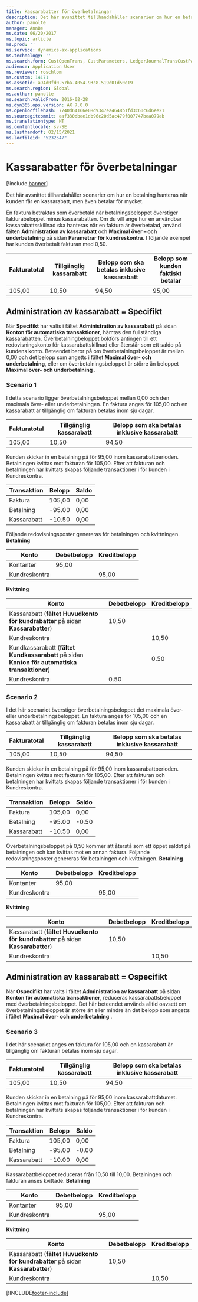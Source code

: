 ```yaml
---
title: Kassarabatter för överbetalningar
description: Det här avsnittet tillhandahåller scenarier om hur en betalning hanteras när kunden får en kassarabatt, men även betalar för mycket.
author: panolte
manager: AnnBe
ms.date: 06/20/2017
ms.topic: article
ms.prod: ''
ms.service: dynamics-ax-applications
ms.technology: ''
ms.search.form: CustOpenTrans, CustParameters, LedgerJournalTransCustPaym, LedgerJournalTransVendPaym, VendOpenTrans, VendParameters
audience: Application User
ms.reviewer: roschlom
ms.custom: 14171
ms.assetid: a94d0fd0-57ba-4054-93c8-519d01d50e19
ms.search.region: Global
ms.author: panolte
ms.search.validFrom: 2016-02-28
ms.dyn365.ops.version: AX 7.0.0
ms.openlocfilehash: 7740d64166e08d9347ea4648b1fd3c60c6d6ee21
ms.sourcegitcommit: eaf330dbee1db96c20d5ac479f007747bea079eb
ms.translationtype: HT
ms.contentlocale: sv-SE
ms.lasthandoff: 02/15/2021
ms.locfileid: "5232547"
---
```

# <a name="cash-discounts-for-overpayments"></a>Kassarabatter för överbetalningar

[!include [banner](../includes/banner.md)]

Det här avsnittet tillhandahåller scenarier om hur en betalning hanteras när kunden får en kassarabatt, men även betalar för mycket. 

En faktura betraktas som överbetald när betalningsbeloppet överstiger fakturabeloppet minus kassarabatten. Om du vill ange hur en användbar kassarabattsskillnad ska hanteras när en faktura är överbetalad, använd fälten **Administration av kassarabatt** och **Maximal över – och underbetalning** på sidan **Parametrar för kundreskontra**. I följande exempel har kunden överbetalt fakturan med 0,50.

| Fakturatotal | Tillgänglig kassarabatt | Belopp som ska betalas inklusive kassarabatt | Belopp som kunden faktiskt betalar |
|---------------|-------------------------|-----------------------------------------------------|-----------------------------------|
| 105,00        | 10,50                   | 94,50                                               | 95,00                             |

## <a name="cash-discount-administration--specific"></a>Administration av kassarabatt = Specifikt
När **Specifikt** har valts i fältet **Administration av kassarabatt** på sidan **Konton för automatiska transaktioner**, hämtas den fullständiga kassarabatten. Överbetalningbeloppet bokförs antingen till ett redovisningskonto för kassarabattskillnad eller återstår som ett saldo på kundens konto. Beteendet beror på om överbetalningsbeloppet är mellan 0,00 och det belopp som angetts i fältet **Maximal över- och underbetalning**, eller om överbetalningsbeloppet är större än beloppet **Maximal över- och underbetalning** .

### <a name="scenario-1"></a>Scenario 1

I detta scenario ligger överbetalningsbeloppet mellan 0,00 och den maximala över- eller underbetalningen. En faktura anges för 105,00 och en kassarabatt är tillgänglig om fakturan betalas inom sju dagar.

| Fakturatotal | Tillgänglig kassarabatt | Belopp som ska betalas inklusive kassarabatt |
|---------------|-------------------------|-----------------------------------------------------|
| 105,00        | 10,50                   | 94,50                                               |

Kunden skickar in en betalning på för 95,00 inom kassarabattperioden. Betalningen kvittas mot fakturan för 105,00. Efter att fakturan och betalningen har kvittats skapas följande transaktioner i för kunden i Kundreskontra.

| Transaktion   | Belopp | Saldo |
|---------------|--------|---------|
| Faktura       | 105,00 | 0,00    |
| Betalning       | -95.00 | 0,00    |
| Kassarabatt | -10.50 | 0,00    |

Följande redovisningsposter genereras för betalningen och kvittningen. **Betalning**

| Konto             | Debetbelopp | Kreditbelopp |
|---------------------|--------------|---------------|
| Kontanter                | 95,00        |               |
| Kundreskontra |              | 95,00         |

**Kvittning**

| Konto                                                                                                          | Debetbelopp | Kreditbelopp |
|------------------------------------------------------------------------------------------------------------------|--------------|---------------|
| Kassarabatt (**fältet Huvudkonto för kundrabatter** på sidan **Kassarabatter**)                 | 10,50        |               |
| Kundreskontra                                                                                              |              | 10,50         |
| Kundkassarabatt (**fältet Kundkassarabatt** på sidan **Konton för automatiska transaktioner**) |              | 0.50          |
| Kundreskontra                                                                                              | 0.50         |               |

### <a name="scenario-2"></a>Scenario 2

I det här scenariot överstiger överbetalningsbeloppet det maximala över- eller underbetalningsbeloppet. En faktura anges för 105,00 och en kassarabatt är tillgänglig om fakturan betalas inom sju dagar.

| Fakturatotal | Tillgänglig kassarabatt | Belopp som ska betalas inklusive kassarabatt |
|---------------|-------------------------|-----------------------------------------------------|
| 105,00        | 10,50                   | 94,50                                               |

Kunden skickar in en betalning på för 95,00 inom kassarabattperioden. Betalningen kvittas mot fakturan för 105,00. Efter att fakturan och betalningen har kvittats skapas följande transaktioner i för kunden i Kundreskontra.

| Transaktion   | Belopp | Saldo |
|---------------|--------|---------|
| Faktura       | 105,00 | 0,00    |
| Betalning       | -95.00 | -0.50   |
| Kassarabatt | -10.50 | 0,00    |

Överbetalningsbeloppet på 0,50 kommer att återstå som ett öppet saldot på betalningen och kan kvittas mot en annan faktura. Följande redovisningsposter genereras för betalningen och kvittningen. **Betalning**

| Konto             | Debetbelopp | Kreditbelopp |
|---------------------|--------------|---------------|
| Kontanter                | 95,00        |               |
| Kundreskontra |              | 95,00         |

**Kvittning**

| Konto                                                                                          | Debetbelopp | Kreditbelopp |
|--------------------------------------------------------------------------------------------------|--------------|---------------|
| Kassarabatt (**fältet Huvudkonto för kundrabatter** på sidan **Kassarabatter**) | 10,50        |               |
| Kundreskontra                                                                              |              | 10,50         |

## <a name="cash-discount-administration--unspecific"></a>Administration av kassarabatt = Ospecifikt
När **Ospecifikt** har valts i fältet **Administration av kassarabatt** på sidan **Konton för automatiska transaktioner**, reduceras kassarabattsbeloppet med överbetalningsbeloppet. Det här beteendet används alltid oavsett om överbetalningsbeloppet är större än eller mindre än det belopp som angetts i fältet **Maximal över- och underbetalning** .

### <a name="scenario-3"></a>Scenario 3

I det här scenariot anges en faktura för 105,00 och en kassarabatt är tillgänglig om fakturan betalas inom sju dagar.

| Fakturatotal | Tillgänglig kassarabatt | Belopp som ska betalas inklusive kassarabatt |
|---------------|-------------------------|-----------------------------------------------------|
| 105,00        | 10,50                   | 94,50                                               |

Kunden skickar in en betalning på för 95,00 inom kassarabattdatumet. Betalningen kvittas mot fakturan för 105,00. Efter att fakturan och betalningen har kvittats skapas följande transaktioner i för kunden i Kundreskontra.

| Transaktion   | Belopp | Saldo |
|---------------|--------|---------|
| Faktura       | 105,00 | 0,00    |
| Betalning       | -95.00 | -0.00   |
| Kassarabatt | -10.00 | 0,00    |

Kassarabattbeloppet reduceras från 10,50 till 10,00. Betalningen och fakturan anses kvittade. **Betalning**

| Konto             | Debetbelopp | Kreditbelopp |
|---------------------|--------------|---------------|
| Kontanter                | 95,00        |               |
| Kundreskontra |              | 95,00         |

**Kvittning**

| Konto                                                                                          | Debetbelopp | Kreditbelopp |
|--------------------------------------------------------------------------------------------------|--------------|---------------|
| Kassarabatt (**fältet Huvudkonto för kundrabatter** på sidan **Kassarabatter**) | 10,50        |               |
| Kundreskontra                                                                              |              | 10,50         |







[!INCLUDE[footer-include](../../includes/footer-banner.md)]